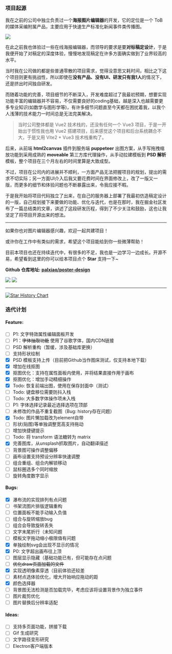 ### 项目起源

我在之前的公司中独立负责过一个**海报图片编辑器**的开发，它的定位是一个 ToB 的媒体采编附属产品，主要应用于快速生产标准化新闻事件类传播图。

![](../images/2023-7-17-1689585503882.png)

在此之前我也体验过一些在线海报编辑器，而领导的要求是要**对标稿定设计**，于是我便开始了对稿定的深度体验，慢慢地发现稿定在许多方面确实做到了业界较高的水平。

当时我在公司做的都是些普通零散的项目需求，觉得没意思又耗时间，相比之下这个项目则更有挑战性，所以即使在**没有产品、没有UI、研发只有我1人**的情况下，还是挤出时间独自研发。

而随着功能的完善，项目细节的不断深入，开发难度超过了我最初预期，想要实现功能丰富的编辑器并不容易，不仅需要良好的coding基础，越是深入也越需要更多专业知识(如数学与图形学等)，有许多细节问题直至今天都在困扰着我，以我个人浅薄的技术能力一时间总是无法完美解决。

>当时公司整体都是 Vue2 技术栈的，还没有任何一个 Vue3 项目，于是一开始出于惯性我也用 Vue2 搭建项目，后来感觉这个项目和后台系统耦合不大，于是又用 Vite2 + Vue3 技术栈重构了。

后来，从前端 **html2canvas** 插件到服务端 **puppeteer** 出图方案，从手写拖拽缩放功能到采用成熟的 **moveable** 第三方库代理操作，从手动拉建模板到 **PSD 解析**模板，整个项目在三个月左右的时间里算是大致成型。

不过，项目在公司内的进展并不顺利，一方面产品无法把握项目的规划，提出的需求不切实际；另一方面UI介入后我又要花费时间在界面修改上，改了一版又一版，而更多的细节和体验问题也不断暴露出来，令我应接不暇。

于是我开始将项目代码独立了出来，在自己的服务器上部署了我最初仿造稿定设计的一版，自己规划接下来要做的功能、优化与迭代，也是在那时，我在掘金社区发布了一篇总结类的文章，讲述了这段研发历程，得到了不少关注和鼓励，这也让我坚定了将项目开源出来的想法。

-----
  
如果你也对图片编辑器感兴趣，欢迎一起共建项目！

或许你在工作中有类似的需求，希望这个项目能给到你一些微薄帮助！

目前本项目也还在持续迭代中，有很多的不足，我也是一边学习一边成长。开源不易，希望看到这里的你可以给本项目点个 **Star** 支持一下~


**Github 仓库地址: [ palxiao/poster-design ](https://github.com/palxiao/poster-design)**


<img style="display: inline-block;" src="https://img.shields.io/github/forks/palxiao/poster-design?style=social" />
<img style="display: inline-block;" src="https://img.shields.io/github/stars/palxiao/poster-design?style=social" />

-----

[![Star History Chart](https://api.star-history.com/svg?repos=palxiao/poster-design&type=Date)](https://star-history.com/#palxiao/poster-design&Date)

### 迭代计划

#### Feature:

- [ ] P1: 文字特效属性编辑面板开发
- [ ] P1：~~字体抽取功能~~ 使用了谷歌字体，国内CDN链接
- [ ] PSD 解析重构（暂缓，涉及基础库更换）
- [ ] 支持形状绘制
- [x] PSD 模板支持上传（目前把Github当作图床测试，仅支持本地下载）
- [x] 增加在线抠图
- [x] 抠图优化：支持在属性面板内使用，并将结果直接作用于画布
- [x] 抠图优化：增加手动精细操作
- [x] Todo: 恢复前端出图，使用在保存封面中（测试）
- [ ] Todo: 键盘移位需要防抖入栈
- [ ] Todo: 大多数字体操作项未入栈
- [ ] P1: 字体选择记录最近选择选项在顶部
- [ ] 未修改的作品不重复截图（Bug: history存在问题）
- [x] Todo: 图片懒加载改为element自带
- [ ] 形状(贴图)等单独调整宽高支持拖动
- [ ] 增加快捷键提示
- [ ] Todo: 将 transform 语法糖转为 matrix
- [x] 完善图库，从unsplash抓取图片，自动翻译描述
- [ ] 背景图可操作调整偏移
- [ ] 画布设置支持预设分辨率快速调整
- [ ] 组合重组、组合内解锁移动
- [ ] 鼠标圈选多个同时缩放
- [ ] 旋转角度数字显示

#### Bugs:

- [x] 瀑布流的实现排列有点问题
- [ ] 书架流图片排版逻辑重构
- [ ] 位置面板不能手动输入负值
- [ ] 组合与旋转缩放bug
- [ ] 组合会导致旋转丢失
- [ ] 文字末尾折行（未知问题
- [ ] 模板文字拖动缩小极限值有问题
- [x] 单独绘制svg会出现不显示的情况
- [x] P0: 文字超出画布往上顶
- [ ] 图层显示隐藏（基础功能已有，但可能存在点问题
- [ ] ~~优化draw页面加载的文件~~
- [x] 实现透明像素穿透（目前体验还较差
- [ ] 素材点选体验优化，增大开始响应拖动的距
- [x] 颜色选择器
- [ ] 背景图无法检测是否加载完毕，考虑应该将设置背景作为独立事件
- [ ] 图片裁剪优化
- [ ] 图片替换后分辨率适配

#### Ideas:

- [ ] 支持多页面功能，拼接下载
- [ ] Gif 生成研究
- [ ] 文字路径变形研究
- [ ] Electron客户端版本